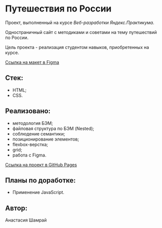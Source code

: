 # Путешествия по России

Проект, выполненный на курсе *Веб-разработки Яндекс.Практикума.*

Одностраничный сайт с методиками и советами на тему путешествий по России.

Цель проекта - реализация студентом навыков, приобретенных на курсе.

[Ссылка на макет в Figma](https://www.figma.com/file/5S2WSbEFL6awjVWJ0NWL8Q/Sprint-3_-Russia-_-desktop-mobile?node-id=28503%3A0)

## Стек:
- HTML;
- CSS.

## Реализовано:
- методология БЭМ;
- файловая структура по БЭМ (Nested);
- соблюдение семантики;
- позиционирование элементов;
- flexbox-верстка;
- grid;
- работа с Figma.

[Ссылка на проект в GitHub Pages](https://nastyashh.github.io)

## Планы по доработке:
- Применение JavaScript.

## Автор:
Анастасия Шамрай